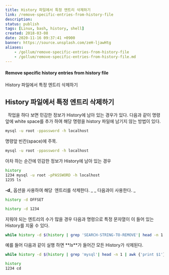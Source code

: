 ```yaml
---
title: History 파일에서 특정 엔트리 삭제하기
link: /remove-specific-entries-from-history-file
description: 
status: publish
tags: [Linux, bash, history, shell]
created: 2018-03-08
date: 2020-11-16 09:37:41 +0900
banner: https://source.unsplash.com/zeH-ljawHtg
aliases:
    - /gollum/remove-specific-entries-from-history-file
    - /gollum/remove-specific-entries-from-history-file.md
---
```



#### Remove specific history entries from history file
History 파일에서 특정 엔트리 삭제하기

## History 파일에서 특정 엔트리 삭제하기

  작업을 하다 보면 민감한 정보가 History에 남아 있는 경우가 있다. 다음과 같이 명령 앞에 white space를 추가 하여 해당 명령을 history 파일에 남기지 않는 방법이 있다. 
    
```bash    
mysql -u root -ppassword -h localhost 
```    

명령앞 빈칸(space)에 주목. 
    
```bash   
mysql -u root -ppassword -h localhost
``` 

아차 하는 순간에 민감한 정보가 History에 남아 있는 경우 

<!--more-->
    
```bash    
history
1234 mysql -u root -pPASSWORD -h localhost 
1235 ls
```
    

**-d**_ 옵션을 사용하여 해당  엔트리를 삭제한다. _ _ 다음과이 사용한다. _
    
```bash    
history -d OFFSET
```
    
```bash
history -d 1234
```

지워야 되는 엔트리의 수가 많을 경우 다음과 명령으로 특정 문자열이 이 들어 있는 History를 지울 수 있다. 
    
```bash 
while history -d $(history | grep 'SEARCH-STRING-TO-REMOVE'| head -n 1 | awk {'print $1'}) ; do :; history -w; done
```

예를 들어 다음과 같이 실행 하면 **_ls_**가 들어간 모든 History가 삭제된다. 
    
```bash    
while history -d $(history | grep 'mysql'| head -n 1 | awk {'print $1'}) ; do :; history -w; done
```
    
```bash    
history
1234 cd
```